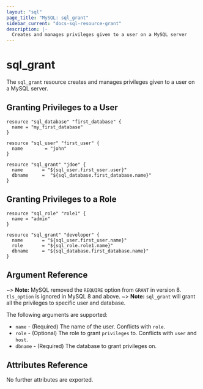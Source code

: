 ```yaml
---
layout: "sql"
page_title: "MySQL: sql_grant"
sidebar_current: "docs-sql-resource-grant"
description: |-
  Creates and manages privileges given to a user on a MySQL server
---
```


# sql\_grant

The ``sql_grant`` resource creates and manages privileges given to
a user on a MySQL server.

## Granting Privileges to a User

```hcl
resource "sql_database" "first_database" {
  name = "my_first_database"
}

resource "sql_user" "first_user" {
  name        = "john"
}

resource "sql_grant" "jdoe" {
  name       = "${sql_user.first_user.user}"
  dbname 	 =  "${sql_database.first_database.name}"
}
```

## Granting Privileges to a Role

```hcl
resource "sql_role" "role1" {
  name = "admin"
}

resource "sql_grant" "developer" {
  name       = "${sql_user.first_user.name}"
  role       = "${sql_role.role1.name}"
  dbname     = "${sql_database.first_database.name}"
}
```


## Argument Reference

~> **Note:** MySQL removed the `REQUIRE` option from `GRANT` in version 8. `tls_option` is ignored in MySQL 8 and above.
~> **Note:** `sql_grant` will grant all the privileges to specific user and database.

The following arguments are supported:

* `name` - (Required) The name of the user. Conflicts with `role`.
* `role` - (Optional) The role to grant `privileges` to. Conflicts with `user` and `host`.
* `dbname` - (Required) The database to grant privileges on.

## Attributes Reference

No further attributes are exported.


